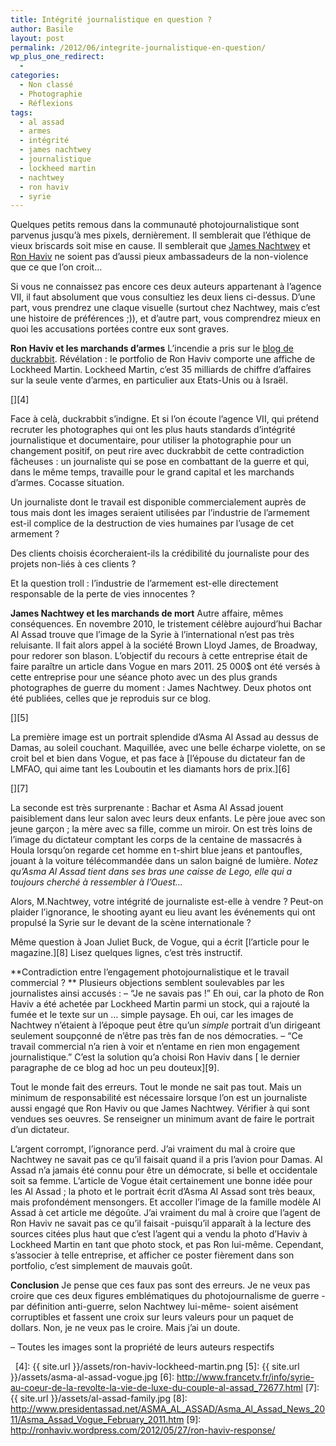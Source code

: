 ```yaml
---
title: Intégrité journalistique en question ?
author: Basile
layout: post
permalink: /2012/06/integrite-journalistique-en-question/
wp_plus_one_redirect:
  -
categories:
  - Non classé
  - Photographie
  - Réflexions
tags:
  - al assad
  - armes
  - intégrité
  - james nachtwey
  - journalistique
  - lockheed martin
  - nachtwey
  - ron haviv
  - syrie
---
```

Quelques petits remous dans la communauté photojournalistique sont parvenus jusqu&#8217;à mes pixels, dernièrement.
Il semblerait que l&#8217;éthique de vieux briscards soit mise en cause.
Il semblerait que [James Nachtwey][1] et [Ron Haviv][2] ne soient pas d&#8217;aussi pieux ambassadeurs de la non-violence que ce que l&#8217;on croit&#8230;

Si vous ne connaissez pas encore ces deux auteurs appartenant à l&#8217;agence VII, il faut absolument que vous consultiez les deux liens ci-dessus. D&#8217;une part, vous prendrez une claque visuelle (surtout chez Nachtwey, mais c&#8217;est une histoire de préférences ;)), et d&#8217;autre part, vous comprendrez mieux en quoi les accusations portées contre eux sont graves.

<!--more-->


**Ron Haviv et les marchands d&#8217;armes**
L&#8217;incendie a pris sur le [blog de duckrabbit][3].
Révélation : le portfolio de Ron Haviv comporte une affiche de Lockheed Martin. Lockheed Martin, c&#8217;est 35 milliards de chiffre d&#8217;affaires sur la seule vente d&#8217;armes, en particulier aux Etats-Unis ou à Israël.

[<img class="aligncenter" alt="" src="{{ site.url }}/assets/ron-haviv-lockheed-martin.png" />][4]

Face à celà, duckrabbit s&#8217;indigne. Et si l&#8217;on écoute l&#8217;agence VII, qui prétend recruter les photographes qui ont les plus hauts standards d&#8217;intégrité journalistique et documentaire, pour utiliser la photographie pour un changement positif, on peut rire avec duckrabbit de cette contradiction fâcheuses : un journaliste qui se pose en combattant de la guerre et qui, dans le même temps, travaille pour le grand capital et les marchands d&#8217;armes.
Cocasse situation.

Un journaliste dont le travail est disponible commercialement auprès de tous mais dont les images seraient utilisées par l&#8217;industrie de l&#8217;armement est-il complice de la destruction de vies humaines par l&#8217;usage de cet armement ?

Des clients choisis écorcheraient-ils la crédibilité du journaliste pour des projets non-liés à ces clients ?

Et la question troll : l&#8217;industrie de l&#8217;armement est-elle directement responsable de la perte de vies innocentes ?

**James Nachtwey et les marchands de mort**
Autre affaire, mêmes conséquences.
En novembre 2010, le tristement célèbre aujourd&#8217;hui Bachar Al Assad trouve que l&#8217;image de la Syrie à l&#8217;international n&#8217;est pas très reluisante. Il fait alors appel à la société Brown Lloyd James, de Broadway, pour redorer son blason. L&#8217;objectif du recours à cette entreprise était de faire paraître un article dans Vogue en mars 2011.
25 000$ ont été versés à cette entreprise pour une séance photo avec un des plus grands photographes de guerre du moment : James Nachtwey.
Deux photos ont été publiées, celles que je reproduis sur ce blog.

[<img class="aligncenter" alt="" src="{{ site.url }}/assets/asma-al-assad-vogue.jpg" />][5]

La première image est un portrait splendide d&#8217;Asma Al Assad au dessus de Damas, au soleil couchant. Maquillée, avec une belle écharpe violette, on se croit bel et bien dans Vogue, et pas face à [l&#8217;épouse du dictateur fan de LMFAO, qui aime tant les Louboutin et les diamants hors de prix.][6]

[<img class="aligncenter" alt="" src="{{ site.url }}/assets/al-assad-family.jpg" />][7]

La seconde est très surprenante : Bachar et Asma Al Assad jouent paisiblement dans leur salon avec leurs deux enfants. Le père joue avec son jeune garçon ; la mère avec sa fille, comme un miroir. On est très loins de l&#8217;image du dictateur comptant les corps de la centaine de massacrés à Houla lorsqu&#8217;on regarde cet homme en t-shirt blue jeans et pantoufles, jouant à la voiture télécommandée dans un salon baigné de lumière.
*Notez qu&#8217;Asma Al Assad tient dans ses bras une caisse de Lego, elle qui a toujours cherché à ressembler à l&#8217;Ouest&#8230;*

Alors, M.Nachtwey, votre intégrité de journaliste est-elle à vendre ?
Peut-on plaider l&#8217;ignorance, le shooting ayant eu lieu avant les événements qui ont propulsé la Syrie sur le devant de la scène internationale ?

Même question à Joan Juliet Buck, de Vogue, qui a écrit [l&#8217;article pour le magazine.][8] Lisez quelques lignes, c&#8217;est très instructif.

**Contradiction entre l&#8217;engagement photojournalistique et le travail commercial ? **
Plusieurs objections semblent soulevables par les journalistes ainsi accusés :
&#8211; &#8220;Je ne savais pas !&#8221; Eh oui, car la photo de Ron Haviv a été achetée par Lockheed Martin parmi un stock, qui a rajouté la fumée et le texte sur un &#8230; simple paysage. Eh oui, car les images de Nachtwey n&#8217;étaient à l&#8217;époque peut être qu&#8217;un *simple* portrait d&#8217;un dirigeant seulement soupçonné de n&#8217;être pas très fan de nos démocraties.
&#8211; &#8220;Ce travail commercial n&#8217;a rien à voir et n&#8217;entame en rien mon engagement journalistique.&#8221; C&#8217;est la solution qu&#8217;a choisi Ron Haviv dans [ le dernier paragraphe de ce blog ad hoc un peu douteux][9].

Tout le monde fait des erreurs.
Tout le monde ne sait pas tout.
Mais un minimum de responsabilité est nécessaire lorsque l&#8217;on est un journaliste aussi engagé que Ron Haviv ou que James Nachtwey.
Vérifier à qui sont vendues ses oeuvres. Se renseigner un minimum avant de faire le portrait d&#8217;un dictateur.

L&#8217;argent corrompt, l&#8217;ignorance perd.
J&#8217;ai vraiment du mal à croire que Nachtwey ne savait pas ce qu&#8217;il faisait quand il a pris l&#8217;avion pour Damas. Al Assad n&#8217;a jamais été connu pour être un démocrate, si belle et occidentale soit sa femme. L&#8217;article de Vogue était certainement une bonne idée pour les Al Assad ; la photo et le portrait écrit d&#8217;Asma Al Assad sont très beaux, mais profondément mensongers. Et accoller l&#8217;image de la famille modèle Al Assad à cet article me dégoûte.
J&#8217;ai vraiment du mal à croire que l&#8217;agent de Ron Haviv ne savait pas ce qu&#8217;il faisait -puisqu&#8217;il apparaît à la lecture des sources citées plus haut que c&#8217;est l&#8217;agent qui a vendu la photo d&#8217;Haviv à Lockheed Martin en tant que photo stock, et pas Ron lui-même. Cependant, s&#8217;associer à telle entreprise, et afficher ce poster fièrement dans son portfolio, c&#8217;est simplement de mauvais goût.

**Conclusion**
Je pense que ces faux pas sont des erreurs. Je ne veux pas croire que ces deux figures emblématiques du photojournalisme de guerre -par définition anti-guerre, selon Nachtwey lui-même- soient aisément corruptibles et fassent une croix sur leurs valeurs pour un paquet de dollars.
Non, je ne veux pas le croire.
Mais j&#8217;ai un doute.

&#8211; Toutes les images sont la propriété de leurs auteurs respectifs

<div class="wp_plus_one_button" style="margin: 0 8px 8px 0; float:left; ">
  <g:plusone count="false" href="http://blog.basilesimon.fr/2012/06/integrite-journalistique-en-question/" callback="wp_plus_one_handler"></g:plusone>
</div>

 [1]: http://jamesnachtwey.com
 [2]: http://ronhaviv.com
 [3]: http://duckrabbit.info/blog/2012/05/vii-photo-agency-ron-haviv-and-the-worlds-two-largest-arms-producers/
 [4]: {{ site.url }}/assets/ron-haviv-lockheed-martin.png
 [5]: {{ site.url }}/assets/asma-al-assad-vogue.jpg
 [6]: http://www.francetv.fr/info/syrie-au-coeur-de-la-revolte-la-vie-de-luxe-du-couple-al-assad_72677.html
 [7]: {{ site.url }}/assets/al-assad-family.jpg
 [8]: http://www.presidentassad.net/ASMA_AL_ASSAD/Asma_Al_Assad_News_2011/Asma_Assad_Vogue_February_2011.htm
 [9]: http://ronhaviv.wordpress.com/2012/05/27/ron-haviv-response/
